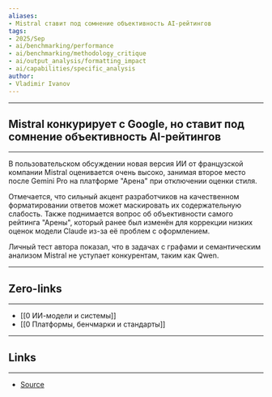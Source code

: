 ```yaml
---
aliases: 
- Mistral ставит под сомнение объективность AI-рейтингов
tags:
- 2025/Sep
- ai/benchmarking/performance
- ai/benchmarking/methodology_critique
- ai/output_analysis/formatting_impact
- ai/capabilities/specific_analysis
author:
- Vladimir Ivanov
---
```

-----
##  Mistral конкурирует с Google, но ставит под сомнение объективность AI-рейтингов 
-----
В пользовательском обсуждении новая версия ИИ от французской компании Mistral оценивается очень высоко, занимая второе место после Gemini Pro на платформе "Арена" при отключении оценки стиля. 

Отмечается, что сильный акцент разработчиков на качественном форматировании ответов может маскировать их содержательную слабость. Также поднимается вопрос об объективности самого рейтинга "Арены", который ранее был изменён для коррекции низких оценок модели Claude из-за её проблем с оформлением. 

Личный тест автора показал, что в задачах с графами и семантическим анализом Mistral не уступает конкурентам, таким как Qwen.

---
## Zero-links
---
- [[0 ИИ-модели и системы]]
- [[0 Платформы, бенчмарки и стандарты]]

---
## Links
---
- [Source](https://t.me/turboproject/2045)